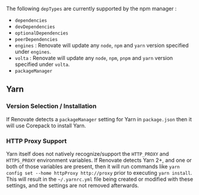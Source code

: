 The following `depTypes` are currently supported by the npm manager :

- `dependencies`
- `devDependencies`
- `optionalDependencies`
- `peerDependencies`
- `engines` : Renovate will update any `node`, `npm` and `yarn` version specified under `engines`.
- `volta` : Renovate will update any `node`, `npm`, `pnpm` and `yarn` version specified under `volta`.
- `packageManager`

## Yarn

### Version Selection / Installation

If Renovate detects a `packageManager` setting for Yarn in `package.json` then it will use Corepack to install Yarn.

### HTTP Proxy Support

Yarn itself does not natively recognize/support the `HTTP_PROXY` and `HTTPS_PROXY` environment variables.
If Renovate detects Yarn 2+, and one or both of those variables are present, then it will run commands like `yarn config set --home httpProxy http://proxy` prior to executing `yarn install`.
This will result in the `~/.yarnrc.yml` file being created or modified with these settings, and the settings are not removed afterwards.
